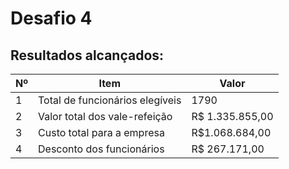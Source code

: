 # Desafio 4

## Resultados alcançados:

| Nº  | Item                            | Valor           |
| --- | ------------------------------- | --------------- |
| 1   | Total de funcionários elegíveis | 1790            |
| 2   | Valor total dos vale-refeição   | R$ 1.335.855,00 |
| 3   | Custo total para a empresa      | R$1.068.684,00  |
| 4   | Desconto dos funcionários       | R$ 267.171,00   |
